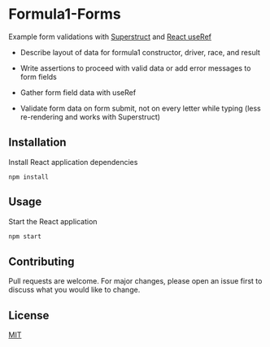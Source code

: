 # Formula1-Forms

Example form validations with [Superstruct](https://github.com/ianstormtaylor/superstruct) and [React useRef](https://reactjs.org/docs/hooks-reference.html#useref)

- Describe layout of data for formula1 constructor, driver, race, and result

- Write assertions to proceed with valid data or add error messages to form fields

- Gather form field data with useRef

- Validate form data on form submit, not on every letter while typing (less re-rendering and works with Superstruct)

## Installation

Install React application dependencies

```
npm install
```

## Usage

Start the React application

```bash
npm start
```

## Contributing

Pull requests are welcome. For major changes, please open an issue first to discuss what you would like to change.

## License

[MIT](https://choosealicense.com/licenses/mit/)
